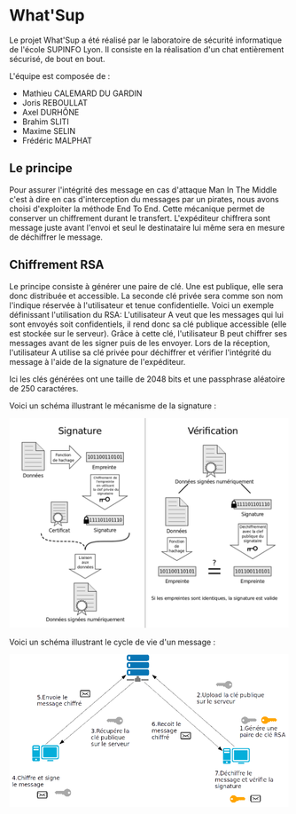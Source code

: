 # What'Sup

Le projet What'Sup a été réalisé par le laboratoire de sécurité informatique de l'école SUPINFO Lyon. Il consiste en la réalisation d'un chat entièrement sécurisé, de bout en bout.

L'équipe est composée de :

- Mathieu CALEMARD DU GARDIN
- Joris REBOULLAT
- Axel DURHÔNE
- Brahim SLITI
- Maxime SELIN
- Frédéric MALPHAT

## Le principe

Pour assurer l'intégrité des message en cas d'attaque Man In The Middle c'est à dire en cas d'interception du messages par un pirates, nous avons choisi d'exploiter la méthode End To End. Cette mécanique permet de conserver un chiffrement durant le transfert. L'expéditeur chiffrera sont message juste avant l'envoi et seul le destinataire lui même sera en mesure de déchiffrer le message.


## Chiffrement RSA

Le principe consiste à générer une paire de clé. Une est publique, elle sera donc distribuée et accessible. La seconde clé privée sera comme son nom l'indique réservée à l'utilisateur et tenue confidentielle. Voici un exemple définissant l'utilisation du RSA:
L'utilisateur A veut que les messages qui lui sont envoyés soit confidentiels, il rend donc sa clé publique accessible (elle est stockée sur le serveur). Grâce à cette clé, l'utilisateur B peut chiffrer ses messages avant de les signer puis de les envoyer. Lors de la réception, l'utilisateur A utilise sa clé privée pour déchiffrer et vérifier l'intégrité du message à l'aide de la signature de l'expéditeur.


Ici les clés générées ont une taille de 2048 bits et une passphrase aléatoire de 250 caractéres.


Voici un schéma illustrant le mécanisme de la signature :

![Signature](https://github.com/Dramelac/What-s-Sup/blob/master/WhatsSupApp/static/img/signature.png)

Voici un schéma illustrant le cycle de vie d'un message :

![RSA](https://github.com/Dramelac/What-s-Sup/blob/master/WhatsSupApp/static/img/RSA.png)
